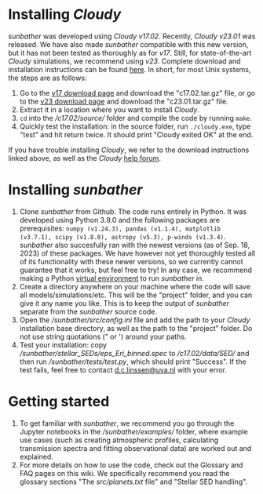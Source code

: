 # Installing _Cloudy_

_sunbather_ was developed using _Cloudy v17.02_. Recently, _Cloudy v23.01_ was released. We have also made _sunbather_ compatible with this new version, but it has not been tested as thoroughly as for _v17_. Still, for state-of-the-art _Cloudy_ simulations, we recommend using _v23_. Complete download and installation instructions can be found [here](https://gitlab.nublado.org/cloudy/cloudy/-/wikis/home). In short, for most Unix systems, the steps are as follows:

1. Go to the [v17 download page](https://data.nublado.org/cloudy_releases/c17/old/) and  download the "c17.02.tar.gz" file, or go to the [v23 download page](https://data.nublado.org/cloudy_releases/c23/) and download the "c23.01.tar.gz" file.
2. Extract it in a location where you want to install _Cloudy_.
3. `cd` into the _/c17.02/source/_ folder and compile the code by running `make`.
4. Quickly test the installation: in the source folder, run `./cloudy.exe`, type "test" and hit return twice. It should print "Cloudy exited OK" at the end.

If you have trouble installing _Cloudy_, we refer to the download instructions linked above, as well as the _Cloudy_ [help forum](https://cloudyastrophysics.groups.io/g/Main/topics).

# Installing _sunbather_

1. Clone _sunbather_ from Github. The code runs entirely in Python. It was developed using Python 3.9.0 and the following packages are prerequisites: `numpy (v1.24.3), pandas (v1.1.4), matplotlib (v3.7.1), scipy (v1.8.0), astropy (v5.3), p-winds (v1.3.4)`. _sunbather_ also succesfully ran with the newest versions (as of Sep. 18, 2023) of these packages. We have however not yet thoroughly tested all of its functionality with these newer versions, so we currently cannot guarantee that it works, but feel free to try! In any case, we recommend making a Python [virtual environment](https://realpython.com/python-virtual-environments-a-primer/) to run _sunbather_ in.
2. Create a directory anywhere on your machine where the code will save all models/simulations/etc. This will be the "project" folder, and you can give it any name you like. This is to keep the output of _sunbather_ separate from the _sunbather_ source code.
3. Open the _/sunbather/src/config.ini_ file and add the path to your _Cloudy_ installation base directory, as well as the path to the "project" folder. Do not use string quotations (" or ') around your paths.
4. Test your installation: copy _/sunbather/stellar_SEDs/eps_Eri_binned.spec_ to _/c17.02/data/SED/_ and then run _/sunbather/tests/test.py_, which should print "Success". If the test fails, feel free to contact d.c.linssen@uva.nl with your error.

# Getting started

1. To get familiar with _sunbather_, we recommend you go through the Jupyter notebooks in the _/sunbather/examples/_ folder, where example use cases (such as creating atmospheric profiles, calculating transmission spectra and fitting observational data) are worked out and explained. 
2. For more details on how to use the code, check out the Glossary and FAQ pages on this wiki. We specifically recommend you read the glossary sections "The _src/planets.txt_ file" and "Stellar SED handling". 
